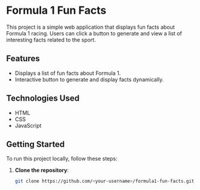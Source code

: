 # Formula 1 Fun Facts

This project is a simple web application that displays fun facts about Formula 1 racing. Users can click a button to generate and view a list of interesting facts related to the sport.

## Features

- Displays a list of fun facts about Formula 1.
- Interactive button to generate and display facts dynamically.

## Technologies Used

- HTML
- CSS
- JavaScript

## Getting Started

To run this project locally, follow these steps:

1. **Clone the repository**:
   ```bash
   git clone https://github.com/<your-username>/formula1-fun-facts.git
